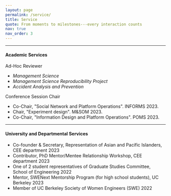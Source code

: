```yaml
---
layout: page
permalink: /service/
title: Service
quote: From moments to milestones---every interaction counts
nav: true
nav_order: 3
---
```


---
#### Academic Services

Ad-Hoc Reviewer
- *Management Science*
- *Management Science Reproducibility Project*
- *Accident Analysis and Prevention*

Conference Session Chair
- Co-Chair, "Social Network and Platform Operations". INFORMS 2023.
- Chair, "Experiment design". M&SOM 2023.
- Co-Chair, "Information Design and Platform Operations". POMS 2023.

---
#### University and Departmental Services

- Co-founder & Secretary, Representation of Asian and Pacific Islanders, CEE department 2023
- Contributor, PhD Mentor/Mentee Relationship Workshop, CEE department 2023
- One of 2 student representatives of Graduate Studies Committee, School of Engineering 2022
- Mentor, SWENext Mentorship Program (for high school students), UC Berkeley 2023
- Member of UC Berkeley Society of Women Engineers (SWE) 2022
